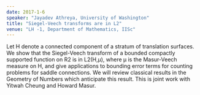 ```yaml
---
date: 2017-1-6
speaker: "Jayadev Athreya, University of Washington"
title: "Siegel-Veech transforms are in L2"
venue: "LH -1, Department of Mathematics, IISc"
---
```

Let H denote a connected component of a stratum of translation
surfaces. We show that the Siegel-Veech transform of a bounded compactly
supported function on R2 is in L2(H,&#956;), where &#956; is the
Masur-Veech measure on H, and give applications to bounding error terms
for counting problems for saddle connections. We will review classical
results in the Geometry of Numbers which anticipate this result. This is
joint work with Yitwah Cheung and Howard Masur.
